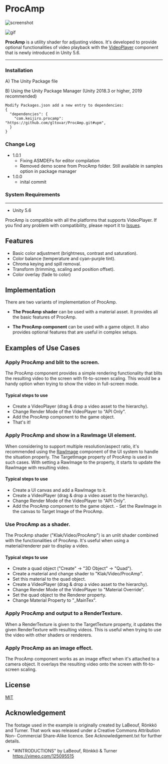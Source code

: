 ProcAmp
=======

![screenshot](http://i.imgur.com/XKOCrvt.png)

![gif](http://i.imgur.com/Oy0Zrff.gif)

**ProcAmp** is a utility shader for adjusting videos. It's developed to provide
optional functionalities of video playback with the [VideoPlayer] component
that is newly introduced in Unity 5.6.

------------------
### Installation

A) The Unity Package file

B) Using the Unity Package Manager (Unity 2018.3 or higher, 2019 recommended)

    Modify Packages.json add a new entry to dependencies:
    {
      "dependencies": {
        "com.keijiro.procamp": "https://github.com/gltovar/ProcAmp.git#upm",
      }
    }

### Change Log
- 1.0.1
  - Fixing ASMDEFs for editor compilation
  - Removed demo scene from ProcAmp folder. Still available in samples option in package manager
- 1.0.0
  - inital commit

### System Requirements
-------------------

- Unity 5.6

ProcAmp is compatible with all the platforms that supports VideoPlayer. If you
find any problem with compatibility, please report it to [Issues].

Features
--------

- Basic color adjustment (brightness, contrast and saturation).
- Color balance (temperature and cyan-purple tint).
- Chroma keying and spill removal.
- Transform (trimming, scaling and position offset).
- Color overlay (fade to color)

Implementation
--------------

There are two variants of implementation of ProcAmp.

- **The ProcAmp shader** can be used with a material asset. It provides all the
  basic features of ProcAmp.

- **The ProcAmp component** can be used with a game object. It also provides
  optional features that are useful in complex setups.

Examples of Use Cases
---------------------

### Apply ProcAmp and blit to the screen.

The ProcAmp component provides a simple rendering functionality that blits the
resulting video to the screen with fit-to-screen scaling. This would be a
handy option when trying to show the video in full-screen mode.

#### Typical steps to use

- Create a VideoPlayer (drag & drop a video asset to the hierarchy).
- Change Render Mode of the VideoPlayer to "API Only".
- Add the ProcAmp component to the game object.
- That's it!

### Apply ProcAmp and show in a RawImage UI element.

When considering to support multiple resolution/aspect ratio, it's recommended
using the [RawImage] component of the UI system to handle the situation
properly. The TargetImage property of ProcAmp is used in such cases. With
setting a RawImage to the property, it starts to update the RawImage with
resulting video.

#### Typical steps to use

- Create a UI canvas and add a RawImage to it.
- Create a VideoPlayer (drag & drop a video asset to the hierarchy).
- Change Render Mode of the VideoPlayer to "API Only".
- Add the ProcAmp component to the game object.
- Set the RawImage in the canvas to Target Image of the ProcAmp.

### Use ProcAmp as a shader.

The ProcAmp shader ("Klak/Video/ProcAmp") is an unlit shader combined with the
functionalities of ProcAmp. It's useful when using a material/renderer pair to
display a video.

#### Typical steps to use

- Create a quad object ("Create" -> "3D Object" -> "Quad").
- Create a material and change shader to "Klak/Video/ProcAmp".
- Set this material to the quad object.
- Create a VideoPlayer (drag & drop a video asset to the hierarchy).
- Change Render Mode of the VideoPlayer to "Material Override".
- Set the quad object to the Renderer property.
- Change Material Property to "\_MainTex".

### Apply ProcAmp and output to a RenderTexture.

When a RenderTexture is given to the TargetTexture property, it updates the
given RenderTexture with resulting videos. This is useful when trying to use
the video with other shaders or renderers.

### Apply ProcAmp as an image effect.

The ProcAmp component works as an image effect when it's attached to a camera
object. It overlays the resulting video onto the screen with fit-to-screen
scaling.

License
-------

[MIT]

Acknowledgement
---------------

The footage used in the example is originally created by LaBeouf, Rönkkö and
Turner. That work was released under a Creative Commons Attribution Non-
Commercial Share-Alike licence. See Acknowledgement.txt for further details.

- "\#INTRODUCTIONS" by LaBeouf, Rönkkö & Turner
  https://vimeo.com/125095515

[VideoPlayer]: https://docs.unity3d.com/560/Documentation/Manual/VideoPlayer.html
[Issues]: https://github.com/keijiro/ProcAmp/issues
[RawImage]: https://docs.unity3d.com/Manual/script-RawImage.html
[MIT]: LICENSE.md
